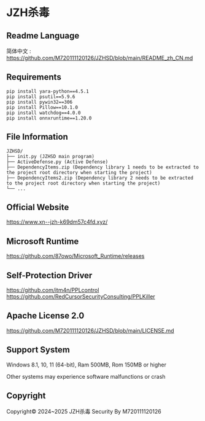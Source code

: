 # JZH杀毒

## Readme Language

简体中文 : https://github.com/M720111120126/JZHSD/blob/main/README_zh_CN.md

## Requirements

```
pip install yara-python==4.5.1
pip install psutil==5.9.6
pip install pywin32==306
pip install Pillow==10.1.0
pip install watchdog==4.0.0
pip install onnxruntime==1.20.0
```

## File Information

```
JZHSD/
├── init.py (JZHSD main program)
├── ActiveDefense.py (Active Defense)
├── DependencyItems.zip (Dependency library 1 needs to be extracted to the project root directory when starting the project)
├── DependencyItems2.zip (Dependency library 2 needs to be extracted to the project root directory when starting the project)
└── ...
```

## Official Website

https://www.xn--jzh-k69dm57c4fd.xyz/

## Microsoft Runtime

https://github.com/87owo/Microsoft_Runtime/releases

## Self-Protection Driver

https://github.com/itm4n/PPLcontrol
https://github.com/RedCursorSecurityConsulting/PPLKiller

## Apache License 2.0

https://github.com/M720111120126/JZHSD/blob/main/LICENSE.md

## Support System

Windows 8.1, 10, 11 (64-bit), Ram 500MB, Rom 150MB or higher

Other systems may experience software malfunctions or crash

## Copyright

Copyright© 2024~2025 JZH杀毒 Security By M720111120126
